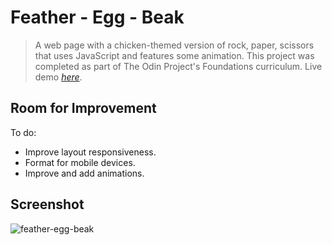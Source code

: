 # Feather - Egg - Beak
> A web page with a chicken-themed version of rock, paper, scissors that uses JavaScript and features some animation. This project was completed as part of The Odin Project's Foundations curriculum.
Live demo [_here_](https://cynthem.github.io/Rock-paper-scissors/).

## Room for Improvement
To do:
- Improve layout responsiveness.
- Format for mobile devices.
- Improve and add animations.

## Screenshot
![feather-egg-beak](https://user-images.githubusercontent.com/96557009/179898764-3dc4be84-865c-41f8-8879-b973404080b6.png)
